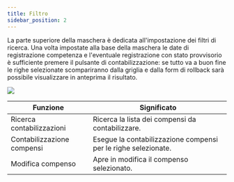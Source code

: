 ```yaml
---
title: Filtro
sidebar_position: 2
---
```


La parte superiore della maschera è dedicata all'impostazione dei filtri di ricerca. Una volta impostate alla base della maschera le date di registrazione competenza e l'eventuale registrazione con stato provvisorio è sufficiente premere il pulsante di contabilizzazione: se tutto va a buon fine le righe selezionate scompariranno dalla griglia e dalla form di rollback sarà possibile visualizzare in anteprima il risultato.

![](/img/it-it/finance-area/professional-men/accounting/compensation-accounting/filter/image01.png)



| Funzione | Significato |
| --- | --- |
| Ricerca contabilizzazioni | Ricerca la lista dei compensi da contabilizzare. |
| Contabilizzazione compensi | Esegue la contabilizzazione compensi per le righe selezionate. |
| Modifica compenso | Apre in modifica il compenso selezionato. |






